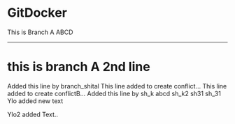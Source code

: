 # GitDocker
This is Branch A
ABCD

**************

this is branch A 2nd line
=======
Added this line by branch_shital
This line added to create conflict...
This line added to create conflictB...
Added this line by sh_k
abcd
sh_k2
sh31
sh_31
Ylo added new text

Ylo2 added Text..

